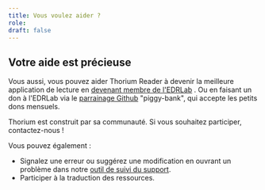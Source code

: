 ```yaml
---
title: Vous voulez aider ?
role: 
draft: false
---
```


## Votre aide est précieuse

Vous aussi, vous pouvez aider Thorium Reader à devenir la meilleure application de lecture en [devenant membre de l'EDRLab](https://www.edrlab.org/become-a-member/) . Ou en faisant un don à l'EDRLab via le [parrainage Github](https://github.com/sponsors/edrlab) "piggy-bank", qui accepte les petits dons mensuels.

Thorium est construit par sa communauté. Si vous souhaitez participer, contactez-nous !

Vous pouvez également :

- Signalez une erreur ou suggérez une modification en ouvrant un problème dans notre [outil de suivi du support](https://github.com/edrlab../issues/new).
- Participer à la traduction des ressources.
